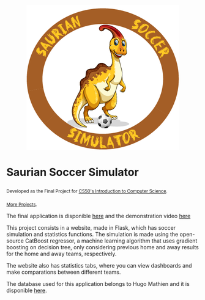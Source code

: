 <p align="center">
  <img src="/static/sss.png" >
</p>

# Saurian Soccer Simulator
<sub>Developed as the Final Project for [CS50's Introduction to Computer Science](https://learning.edx.org/course/course-v1:HarvardX+CS50+X/home).</sub>

<sub>[More Projects](https://github.com/jhpenas/portfolio).</sub>

The final application is disponible [here](http://saurian-soccer-simulator.herokuapp.com/) and the demonstration video [here](https://www.youtube.com/)

This project consists in a website, made in Flask, which has soccer simulation and statistics functions. The simulation is made using the open-source CatBoost regressor, a machine learning algorithm that uses gradient boosting on decision tree, only considering previous home and away results for the home and away teams, respectively. 

The website also has statistics tabs, where you can view dashboards and make comparations between different teams.

The database used for this application belongs to Hugo Mathien and it is disponible [here](https://www.kaggle.com/hugomathien/soccer).


